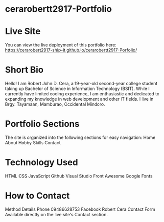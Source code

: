 # cerarobertt2917-Portfolio

# Live Site
You can view the live deployment of this portfolio here:
https://cerarobert2917-ship-it.github.io/cerarobertt2917-Porfolio/

# Short Bio
Hello! I am Robert John D. Cera, a 19-year-old second-year college student taking up Bachelor of Science in Information Technology (BSIT). While I currently have limited coding experience, I am enthusiastic and dedicated to expanding my knowledge in web development and other IT fields. I live in Brgy. Tayamaan, Mamburao, Occidental Mindoro.

# Portfolio Sections
The site is organized into the following sections for easy navigation:
Home
About
Hobby
Skills
Contact

# Technology Used
HTML
CSS
JavaScript 
Github
Visual Studio
Front Awesome
Google Fonts

# How to Contact
Method	Details
Phone	09486628753
Facebook	Robert Cera
Contact Form	Available directly on the live site's Contact section.



